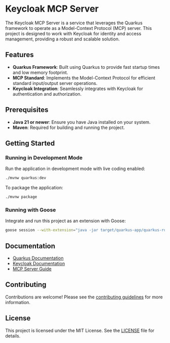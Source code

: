 # Keycloak MCP Server

The Keycloak MCP Server is a service that leverages the Quarkus framework to operate as a Model-Context Protocol (MCP) server. This project is designed to work with Keycloak for identity and access management, providing a robust and scalable solution.

## Features

- **Quarkus Framework**: Built using Quarkus to provide fast startup times and low memory footprint.
- **MCP Standard**: Implements the Model-Context Protocol for efficient standard input/output server operations.
- **Keycloak Integration**: Seamlessly integrates with Keycloak for authentication and authorization.

## Prerequisites

- **Java 21 or newer**: Ensure you have Java installed on your system.
- **Maven**: Required for building and running the project.

## Getting Started

### Running in Development Mode

Run the application in development mode with live coding enabled:

```bash
./mvnw quarkus:dev
```
To package the application:

```bash
./mvnw package
```

### Running with Goose

Integrate and run this project as an extension with Goose:

```bash
goose session --with-extension="java -jar target/quarkus-app/quarkus-run.jar"
```

## Documentation

- [Quarkus Documentation](https://quarkus.io/documentation/)
- [Keycloak Documentation](https://www.keycloak.org/documentation.html)
- [MCP Server Guide](https://docs.quarkiverse.io/quarkus-mcp-server/dev/index.html)

## Contributing

Contributions are welcome! Please see the [contributing guidelines](CONTRIBUTING.md) for more information.

## License

This project is licensed under the MIT License. See the [LICENSE](LICENSE.md) file for details.
